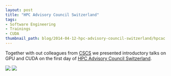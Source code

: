 ```yaml
---
layout: post
title: "HPC Advisory Council Switzerland"
tags:
- Software Engineering
- Trainings
- CUDA
thumbnail_path: blog/2014-04-12-hpc-advisory-council-switzerland/hpcac.png
---
```


Together with out colleagues from [CSCS](http://cscs.ch/) we presented introductory talks on GPU and CUDA on the first day of [HPC Advisory Council Switzerland](http://www.hpcadvisorycouncil.com/events/2014/swiss-workshop/agenda.php).

[![](https://img.youtube.com/vi/R3GQMMp86Nk/0.jpg)](https://youtu.be/R3GQMMp86Nk)
[![](https://img.youtube.com/vi/GMsbhcszZag/0.jpg)](https://youtu.be/GMsbhcszZag)
